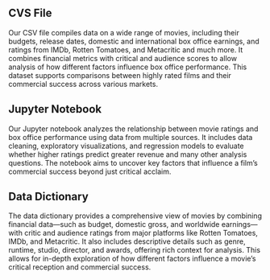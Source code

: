 ## CVS File
Our CSV file compiles data on a wide range of movies, including their budgets, release dates, domestic and international box office earnings, and ratings from IMDb, Rotten Tomatoes, and Metacritic and much more. It combines financial metrics with critical and audience scores to allow analysis of how different factors influence box office performance. This dataset supports comparisons between highly rated films and their commercial success across various markets.


## Jupyter Notebook
Our Jupyter notebook analyzes the relationship between movie ratings and box office performance using data from multiple sources. It includes data cleaning, exploratory visualizations, and regression models to evaluate whether higher ratings predict greater revenue and many other analysis questions. The notebook aims to uncover key factors that influence a film’s commercial success beyond just critical acclaim.


## Data Dictionary
The data dictionary provides a comprehensive view of movies by combining financial data—such as budget, domestic gross, and worldwide earnings—with critic and audience ratings from major platforms like Rotten Tomatoes, IMDb, and Metacritic. It also includes descriptive details such as genre, runtime, studio, director, and awards, offering rich context for analysis. This allows for in-depth exploration of how different factors influence a movie’s critical reception and commercial success.
